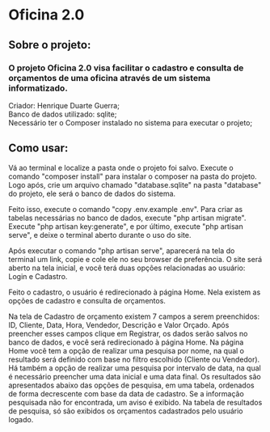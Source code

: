 <h1>Oficina 2.0</h1>

<h2>Sobre o projeto:</h2>

<h3>O projeto Oficina 2.0 visa facilitar o cadastro e consulta de orçamentos de uma oficina através de um sistema informatizado.</h3>

Criador: Henrique Duarte Guerra;<br>
Banco de dados utilizado: sqlite;<br>
Necessário ter o Composer instalado no sistema para executar o projeto;<br>

<h2>Como usar:</h2>

Vá ao terminal e localize a pasta onde o projeto foi salvo.
Execute o comando "composer install" para instalar o composer na pasta do projeto. Logo após, crie um arquivo chamado "database.sqlite" na pasta "database" do projeto, ele será o banco de dados do sistema.

Feito isso, execute o comando "copy .env.example .env". Para criar as tabelas necessárias no banco de dados, execute "php artisan migrate". Execute "php artisan key:generate", e por último, execute "php artisan serve", e deixe o terminal aberto durante o uso do site.

Após executar o comando "php artisan serve", aparecerá na tela do terminal um link, copie e cole ele no seu browser de preferência. O site será aberto na tela inicial, e você terá duas opções relacionadas ao usuário: Login e Cadastro.

Feito o cadastro, o usuário é redirecionado à página Home. Nela existem as opções de cadastro e consulta de orçamentos.

Na tela de Cadastro de orçamento existem 7 campos a serem preenchidos: ID, Cliente, Data, Hora, Vendedor, Descrição e Valor Orçado. Após preencher esses campos clique em Registrar, os dados serão salvos no banco de dados, e você será redirecionado à página Home.
Na página Home você tem a opção de realizar uma pesquisa por nome, na qual o resultado será definido com base no filtro escolhido (Cliente ou Vendedor). Há também a opção de realizar uma pesquisa por intervalo de data, na qual é necessário preencher uma data inicial e uma data final. Os resultados são apresentados abaixo das opções de pesquisa, em uma tabela, ordenados de forma decrescente com base da data de cadastro. Se a informação pesquisada não for encontrada, um aviso é exibido. Na tabela de resultados de pesquisa, só são exibidos os orçamentos cadastrados pelo usuário logado.
